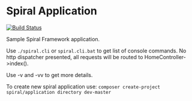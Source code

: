 # Spiral Application
[![Build Status](https://travis-ci.org/spiral-php/application.svg?branch=master)](https://travis-ci.org/spiral-php/application)

Sample Spiral Framework application.

Use `./spiral.cli` or `spiral.cli.bat` to get list of console commands. No http dispatcher presented,
all requests will be routed to HomeController->index().

Use -v and -vv to get more details.

To create new spiral application use:
`composer create-project spiral/application directory dev-master`

